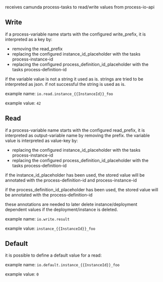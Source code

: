 receives camunda process-tasks to read/write values from process-io-api

## Write
if a process-variable name starts with the configured write_prefix, it is interpreted as a key by:
- removing the read_prefix
- replacing the configured instance_id_placeholder with the tasks process-instance-id
- replacing the configured process_definition_id_placeholder with the tasks process-definition-id

if the variable value is not a string it used as is. strings are tried to be interpreted as json. if not successful the string is used as is.

example name: `io.read.instance_{{InstanceId}}_foo`

example value: `42`


## Read
if a process-variable name starts with the configured read_prefix, it is interpreted as output-variable name by removing the prefix.
the variable value is interpreted as value-key by:
- replacing the configured instance_id_placeholder with the tasks process-instance-id
- replacing the configured process_definition_id_placeholder with the tasks process-definition-id

if the instance_id_placeholder has been used, the stored value will be annotated with the process-definition-id and process-instance-id  

if the process_definition_id_placeholder has been used, the stored value will be annotated with the process-definition-id

these annotations are needed to later delete instance/deployment dependent values if the deployment/instance is deleted.

example name: `io.write.result`

example value: `instance_{{InstanceId}}_foo`


## Default
it is possible to define a default value for a read:

example name: `io.default.instance_{{InstanceId}}_foo`

example value: `0`